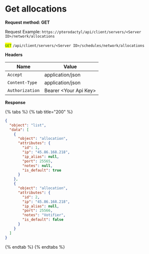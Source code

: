 # Get allocations

**Request method: GET**

Request Example: `https://pterodactyl/api/client/servers/<Server ID>/network/allocations`

<mark style="color:green;">`GET`</mark> `/api/client/servers/<Server ID>/schedules/network/allocations`

**Headers**

| Name            | Value                  |
| --------------- | ---------------------- |
| `Accept`        | application/json       |
| `Content-Type`  | application/json       |
| `Authorization` | Bearer \<Your Api Key> |

**Response**

{% tabs %}
{% tab title="200" %}
```json
{
  "object": "list",
  "data": [
    {
      "object": "allocation",
      "attributes": {
        "id": 1,
        "ip": "45.86.168.218",
        "ip_alias": null,
        "port": 25565,
        "notes": null,
        "is_default": true
      }
    },
    {
      "object": "allocation",
      "attributes": {
        "id": 2,
        "ip": "45.86.168.218",
        "ip_alias": null,
        "port": 25566,
        "notes": "Votifier",
        "is_default": false
      }
    }
  ]
}
```
{% endtab %}
{% endtabs %}
